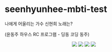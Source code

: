 # seenhyunhee-mbti-test
 나에게 어울리는 가수 신현희 노래는?

(윤동주 하우스 RC 프로그램 - 딩동 코딩 동주)

<p align="center">

<img src="https://user-images.githubusercontent.com/49589140/193465982-567a5e24-d218-403c-a879-8501933da9b4.png">

<img src="https://user-images.githubusercontent.com/49589140/193465998-216ed25c-19c2-4e8e-975c-ace5ab38b4b7.png">

<img src="https://user-images.githubusercontent.com/49589140/193466047-0a40b3c1-414c-4ef7-8061-0c3337e0bffe.png">

<img src="https://user-images.githubusercontent.com/49589140/193466068-ca5599c2-be64-4568-8556-a0efe7c6cc27.png">


</p>
